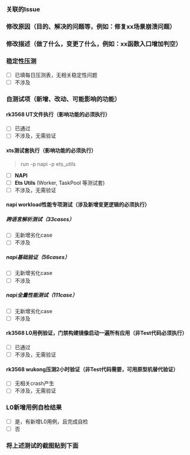 ### 关联的Issue

### 修改原因（目的、解决的问题等，例如：修复xx场景崩溃问题）

### 修改描述（做了什么，变更了什么，例如：xx函数入口增加判空）
### 稳定性压测
- [ ] 已填每日压测表，无相关稳定性问题
- [ ] 不涉及

### 自测试项（新增、改动、可能影响的功能）

#### rk3568 UT文件执行（影响功能的必须执行）

- [ ] 已通过
- [ ] 不涉及，无需验证

#### xts测试套执行（影响功能的必须执行）

> run -p napi -p ets_utils

- [ ] **NAPI**
- [ ] **Ets Utils** (Worker, TaskPool 等测试套)
- [ ] 不涉及，无需验证

#### napi workload性能专项测试（涉及新增变更逻辑的必须执行）

##### 跨语言解析测试（33cases）

- [ ] 无新增劣化case
- [ ] 不涉及

##### napi基础验证（56cases）

- [ ] 无新增劣化case
- [ ] 不涉及

##### napi全量性能测试（111case）

- [ ] 无新增劣化case
- [ ] 不涉及

#### rk3568 L0用例验证，门禁构建镜像启动一遍所有应用（非Test代码必须执行）

- [ ] 已通过
- [ ] 不涉及，无需验证

#### rk3568 wukong压测2小时验证（非Test代码需要，可用原型机替代验证）

- [ ] 无相关crash产生
- [ ] 不涉及，无需验证

### L0新增用例自检结果
- [ ] 是，有新增L0用例，且完成自检
- [ ] 否

### 将上述测试的截图贴到下面
